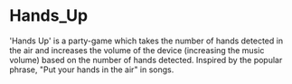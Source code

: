 # Hands_Up
'Hands Up' is a party-game which takes the number of hands detected in the air and increases the volume of the device (increasing the music volume) based on the number of hands detected. Inspired by the popular phrase, "Put your hands in the air" in songs.
